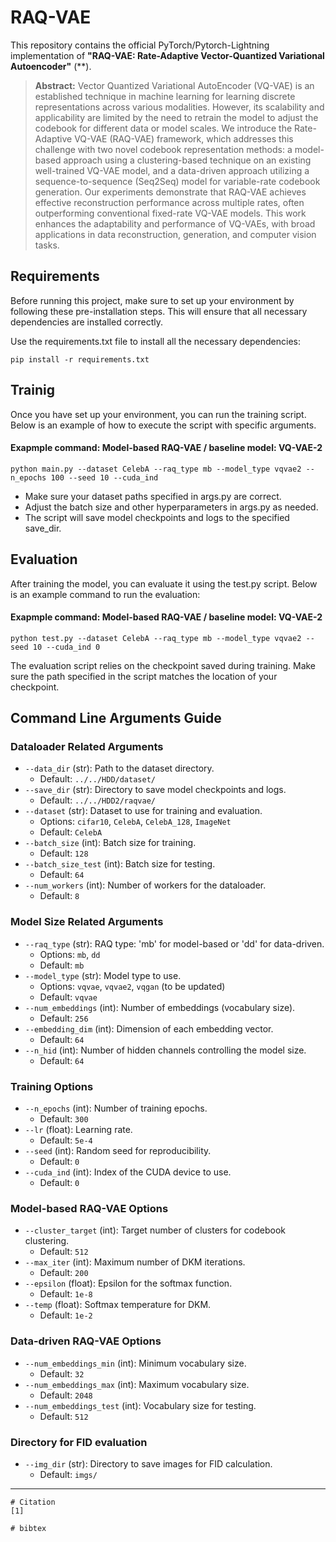 # RAQ-VAE
This repository contains the official PyTorch/Pytorch-Lightning implementation of **"RAQ-VAE: Rate-Adaptive Vector-Quantized Variational Autoencoder"** (**).

> **Abstract:**   Vector Quantized Variational AutoEncoder (VQ-VAE) is an established technique in machine learning for learning discrete representations across various modalities. However, its scalability and applicability are limited by the need to retrain the model to adjust the codebook for different data or model scales. We introduce the Rate-Adaptive VQ-VAE (RAQ-VAE) framework, which addresses this challenge with two novel codebook representation methods: a model-based approach using a clustering-based technique on an existing well-trained VQ-VAE model, and a data-driven approach utilizing a sequence-to-sequence (Seq2Seq) model for variable-rate codebook generation. Our experiments demonstrate that RAQ-VAE achieves effective reconstruction performance across multiple rates, often outperforming conventional fixed-rate VQ-VAE models. This work enhances the adaptability and performance of VQ-VAEs, with broad applications in data reconstruction, generation, and computer vision tasks.



## Requirements

Before running this project, make sure to set up your environment by following these pre-installation steps. This will ensure that all necessary dependencies are installed correctly.

Use the requirements.txt file to install all the necessary dependencies:

    pip install -r requirements.txt


## Trainig

Once you have set up your environment, you can run the training script. Below is an example of how to execute the script with specific arguments.

#### Exapmple command: Model-based RAQ-VAE / baseline model: VQ-VAE-2

    python main.py --dataset CelebA --raq_type mb --model_type vqvae2 --n_epochs 100 --seed 10 --cuda_ind 

- Make sure your dataset paths specified in args.py are correct.
- Adjust the batch size and other hyperparameters in args.py as needed.
- The script will save model checkpoints and logs to the specified save_dir.


## Evaluation

After training the model, you can evaluate it using the test.py script. Below is an example command to run the evaluation:

#### Exapmple command: Model-based RAQ-VAE / baseline model: VQ-VAE-2

    python test.py --dataset CelebA --raq_type mb --model_type vqvae2 --seed 10 --cuda_ind 0

The evaluation script relies on the checkpoint saved during training. Make sure the path specified in the script matches the location of your checkpoint.



## Command Line Arguments Guide


### Dataloader Related Arguments

- `--data_dir` (str): Path to the dataset directory.
  - Default: `../../HDD/dataset/`
- `--save_dir` (str): Directory to save model checkpoints and logs.
  - Default: `../../HDD2/raqvae/`
- `--dataset` (str): Dataset to use for training and evaluation.
  - Options: `cifar10`, `CelebA`, `CelebA_128`, `ImageNet`
  - Default: `CelebA`
- `--batch_size` (int): Batch size for training.
  - Default: `128`
- `--batch_size_test` (int): Batch size for testing.
  - Default: `64`
- `--num_workers` (int): Number of workers for the dataloader.
  - Default: `8`

### Model Size Related Arguments

- `--raq_type` (str): RAQ type: 'mb' for model-based or 'dd' for data-driven.
  - Options: `mb`, `dd`
  - Default: `mb`
- `--model_type` (str): Model type to use.
  - Options: `vqvae`, `vqvae2`, `vqgan` (to be updated)
  - Default: `vqvae`
- `--num_embeddings` (int): Number of embeddings (vocabulary size).
  - Default: `256`
- `--embedding_dim` (int): Dimension of each embedding vector.
  - Default: `64`
- `--n_hid` (int): Number of hidden channels controlling the model size.
  - Default: `64`

### Training Options

- `--n_epochs` (int): Number of training epochs.
  - Default: `300`
- `--lr` (float): Learning rate.
  - Default: `5e-4`
- `--seed` (int): Random seed for reproducibility.
  - Default: `0`
- `--cuda_ind` (int): Index of the CUDA device to use.
  - Default: `0`

### Model-based RAQ-VAE Options

- `--cluster_target` (int): Target number of clusters for codebook clustering.
  - Default: `512`
- `--max_iter` (int): Maximum number of DKM iterations.
  - Default: `200`
- `--epsilon` (float): Epsilon for the softmax function.
  - Default: `1e-8`
- `--temp` (float): Softmax temperature for DKM.
  - Default: `1e-2`

### Data-driven RAQ-VAE Options

- `--num_embeddings_min` (int): Minimum vocabulary size.
  - Default: `32`
- `--num_embeddings_max` (int): Maximum vocabulary size.
  - Default: `2048`
- `--num_embeddings_test` (int): Vocabulary size for testing.
  - Default: `512`

### Directory for FID evaluation

- `--img_dir` (str): Directory to save images for FID calculation.
  - Default: `imgs/`




---



```
# Citation
[1] 

# bibtex
```
